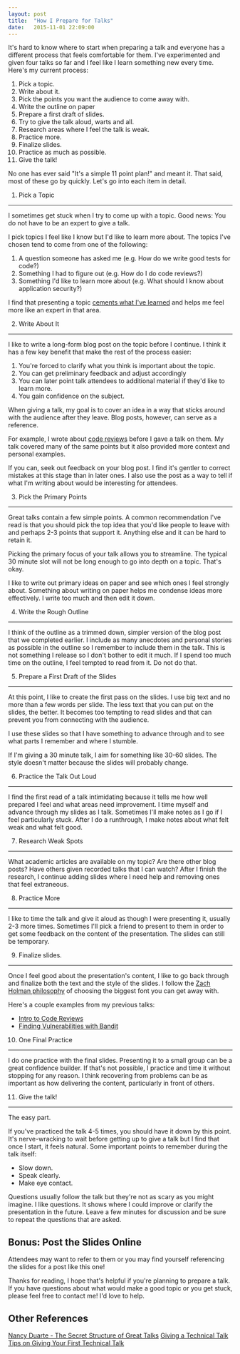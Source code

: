 ```yaml
---
layout: post
title:  "How I Prepare for Talks"
date:   2015-11-01 22:09:00
---
```


It's hard to know where to start when preparing a talk and everyone has
a different process that feels comfortable for them. I've experimented
and given four talks so far and I feel like I learn something new every time.
Here's my current process:

1. Pick a topic.
2. Write about it.
3. Pick the points you want the audience to come away with.
4. Write the outline on paper
5. Prepare a first draft of slides.
6. Try to give the talk aloud, warts and all.
7. Research areas where I feel the talk is weak.
8. Practice more.
9. Finalize slides.
10. Practice as much as possible.
11. Give the talk!

No one has ever said "It's a simple 11 point plan!" and meant it. 
That said, most of these go by quickly. Let's go into each item in detail.


1. Pick a Topic
---------------

I sometimes get stuck when I try to come up with a topic. 
Good news: You do not have to be an expert to give a talk. 

I pick topics I feel like I know but I'd like to learn more about. 
The topics I've chosen tend to come from one of the following:

1. A question someone has asked me (e.g. How do we write good tests for code?)
2. Something I had to figure out (e.g. How do I do code reviews?)
3. Something I'd like to learn more about (e.g. What should I know about application security?)

I find that presenting a topic [cements what I've
learned](http://ideas.time.com/2011/11/30/the-protege-effect/) and helps me feel
more like an expert in that area. 


2. Write About It
-----------------

I like to write a long-form blog post on the topic before I continue.
I think it has a few key benefit that make the rest of the process easier:

1. You're forced to clarify what you think is important about the topic.
2. You can get preliminary feedback and adjust accordingly
3. You can later point talk attendees to additional material
if they'd like to learn more.
4. You gain confidence on the subject.


When giving a talk, my goal is to cover an idea in a way that sticks around
with the audience after they leave. 
Blog posts, however, can serve as a reference.

For example, I wrote about [code
reviews](http://kevinlondon.com/2015/05/05/code-review-best-practices.html)
before I gave a talk on them. My talk covered many of the same points but it
also provided more context and personal examples.

If you can, seek out feedback on your blog post.
I find it's gentler to correct mistakes at this stage than in later ones.
I also use the post as a way to tell if what I'm writing about would be
interesting for attendees.


3. Pick the Primary Points
--------------------------

Great talks contain a few simple points.  A common recommendation I've read is
that you should pick the top idea that you'd like people to leave with and
perhaps 2-3 points that support it.  Anything else and it can be hard to retain
it. 

Picking the primary focus of your talk allows you to streamline. 
The typical 30 minute slot will not be long enough to go
into depth on a topic. That's okay.

I like to write out primary ideas on paper and see which ones I feel strongly
about. Something about writing on paper helps me condense ideas more
effectively. I write too much and then edit it down.


4. Write the Rough Outline
--------------------------

I think of the outline as a trimmed down, simpler version of the blog post
that we completed earlier. I include as many anecdotes and personal stories
as possible in the outline so I remember to include them in the talk. This is
not something I release so I don't bother to edit it much. If I spend too
much time on the outline, I feel tempted to read from it. Do not do that.


5. Prepare a First Draft of the Slides
--------------------------------------

At this point, I like to create the first pass on the slides. I use 
big text and no more than a few words per slide. The less text that you can
put on the slides, the better. It becomes too tempting to read slides and
that can prevent you from connecting with the audience.

I use these slides so that I have something to advance through and to see what 
parts I remember and where I stumble.

If I'm giving a 30 minute talk, I aim for something like 30-60 slides. 
The style doesn't matter because the slides will probably change.

6. Practice the Talk Out Loud
-----------------------------

I find the first read of a talk intimidating because it tells me
how well prepared I feel and what areas need improvement.  I time myself
and advance through my slides as I talk. Sometimes I'll make notes as I go if
I feel particularly stuck. After I do a runthrough, I make notes
about what felt weak and what felt good. 


7. Research Weak Spots
------------------------------------------------

What academic articles are available on my topic? Are there other blog posts?
Have others given recorded talks that I can watch?
After I finish the research, I continue adding slides where I need help 
and removing ones that feel extraneous.


8. Practice More
----------------

I like to time the talk and give it aloud as though I were presenting it,
usually 2-3 more times. Sometimes I'll pick a friend to present to them in order
to get some feedback on the content of the presentation. The slides can still be
temporary.

9. Finalize slides.
-------------------

Once I feel good about the presentation's content, I like to go back through and
finalize both the text and the style of the slides. I follow the [Zach Holman
philosophy](http://zachholman.com/posts/slide-design-for-developers/) of
choosing the biggest font you can get away with.

Here's a couple examples from my previous talks:

* [Intro to Code Reviews](http://kevinlondon.com/2015/06/25/intro-to-code-reviews-talk.html)
* [Finding Vulnerabilities with Bandit](http://kevinlondon.com/2015/09/24/finding-vulnerabilities-with-bandit.html)

10. One Final Practice
----------------------

I do one practice with the final slides. Presenting it to a small group can be
a great confidence builder. If that's not possible, I practice and time it without
stopping for any reason. I think recovering from problems can be as important
as how delivering the content, particularly in front of others.


11. Give the talk!
------------------

The easy part. 

If you've practiced the talk 4-5 times, you should have it down
by this point. It's nerve-wracking to wait before getting up to give a talk
but I find that once I start, it feels natural. Some important points 
to remember during the talk itself: 

* Slow down. 
* Speak clearly.
* Make eye contact.

Questions usually follow the talk but they're not as scary as you might imagine.
I like questions. It shows where I could improve or clarify the
presentation in the future. Leave a few minutes for discussion and be 
sure to repeat the questions that are asked.


Bonus: Post the Slides Online
-----------------------------

Attendees may want to refer to them or you may find yourself referencing
the slides for a post like this one!


Thanks for reading, I hope that's helpful if you're planning to prepare a talk.
If you have questions about what would make a good topic or you get stuck,
please feel free to contact me! I'd love to help.


Other References
----------------

[Nancy Duarte - The Secret Structure of Great Talks](https://www.ted.com/talks/nancy_duarte_the_secret_structure_of_great_talks)
[Giving a Technical Talk](https://homes.cs.washington.edu/~mernst/advice/giving-talk.html)
[Tips on Giving Your First Technical Talk](https://www.happybearsoftware.com/tips-on-giving-your-first-technical-talk)
